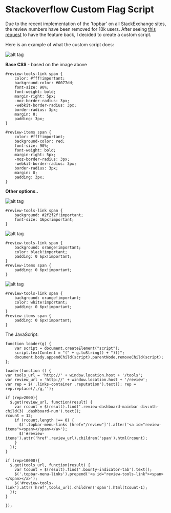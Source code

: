 Stackoverflow Custom Flag Script
=============================

Due to the recent implementation of the 'topbar' on all StackExchange sites, the review numbers have been removed for 10k users. After seeing [this request](http://meta.stackoverflow.com/questions/209998/bring-back-review-numbers-to-the-top-bar) to have the feature back, I decided to create a custom script.

Here is an example of what the custom script does:

![alt tag](http://i.stack.imgur.com/iGwgU.png)

**Base CSS** - based on the image above

    #review-tools-link span {
        color: #fff!important;
        background-color: #0077dd;
        font-size: 90%;
        font-weight: bold;
        margin-right: 5px;
        -moz-border-radius: 3px;
        -webkit-border-radius: 3px;
        border-radius: 3px;
        margin: 0;
        padding: 3px;
    }
    
    #review-items span {
        color: #fff!important;
        background-color: red;
        font-size: 90%;
        font-weight: bold;
        margin-right: 5px;
        -moz-border-radius: 3px;
        -webkit-border-radius: 3px;
        border-radius: 3px;
        margin: 0;
        padding: 3px;
    }

**Other options..**

![alt tag](http://i.stack.imgur.com/CBJB7.png)

    #review-tools-link span {
        background: #2f2f2f!important;
        font-size: 16px!important;
    }

![alt tag](http://i.stack.imgur.com/AWTHZ.png)

    #review-tools-link span {
        background: orange!important;
        color: black!important;
        padding: 0 6px!important;
    }
    #review-items span {
        padding: 0 6px!important;
    }
    
![alt tag](http://i.stack.imgur.com/MZzE3.png)

    #review-tools-link span {
        background: orange!important;
        color: white!important;
        padding: 0 6px!important;
    }
    #review-items span {
        padding: 0 6px!important;
    }
    
The JavaScript:

    function loader(g) {
        var script = document.createElement("script");
        script.textContent = "(" + g.toString() + ")()";
        document.body.appendChild(script).parentNode.removeChild(script);
    };
    
    loader(function () {
    var tools_url = 'http://' + window.location.host + '/tools';
    var review_url = 'http://' + window.location.host + '/review';
    var rep = $('.links-container .reputation').text(); rep = rep.replace(/,/g,'');
    
    if (rep>2000){
      $.get(review_url, function(result) {
        var rcount = $(result).find('.review-dashboard-mainbar div:nth-child(3) .dashboard-num').text();
    rcount = 12;
        if (rcount.length !== 0) {
          $('.topbar-menu-links [href="/review"]').after('<a id="review-items"><span></span></a>');
          $('#review-items').attr('href',review_url).children('span').html(rcount);
        }
      });
    }
    
    if (rep>10000){
      $.get(tools_url, function(result) {
        var tcount = $(result).find('.bounty-indicator-tab').text();
        $('.topbar-menu-links').prepend('<a id="review-tools-link"><span></span></a>');
        $('#review-tools-link').attr('href',tools_url).children('span').html(tcount-1);
      });
    }
    
    });
